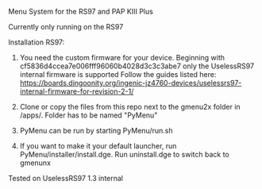 Menu System for the RS97 and PAP KIII Plus

Currently only running on the RS97

Installation RS97:

1. You need the custom firmware for your device. Beginning with cf5836d4ccea7e006fff96060b4028d3c3c3abe7
only the UselessRS97 internal firmware is supported
Follow the guides listed here:
https://boards.dingoonity.org/ingenic-jz4760-devices/uselessrs97-internal-firmware-for-revision-2-1/
 

2. Clone or copy the files from this repo next to the gmenu2x folder in /apps/. Folder has to be named "PyMenu"

3. PyMenu can be run by starting PyMenu/run.sh

4. If you want to make it your default launcher, run PyMenu/installer/install.dge. Run uninstall.dge to switch back to gmenunx

Tested on UselessRS97 1.3 internal
